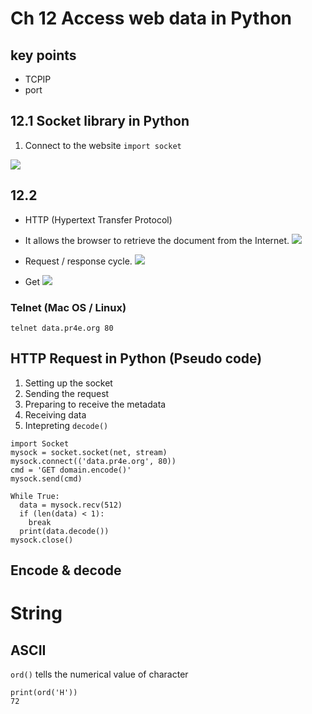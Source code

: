 # Ch 12 Access web data in Python
## key points

- TCPIP
- port

## 12.1 Socket library in Python


1. Connect to the website
 `import socket`



![](https://raw.githubusercontent.com/YChanHuang/UploadedPic/master/20200927124202.png?token=AJ7JITEDJSI7M77MXMU4KCK7OB5MO)

## 12.2
- HTTP (Hypertext Transfer Protocol)

- It allows the browser to retrieve the document from the Internet.
![](https://raw.githubusercontent.com/YChanHuang/UploadedPic/master/20200927125134.png?token=AJ7JITF3AQ2U7BZNNVSWWTC7OB6QG)

- Request / response cycle.
![](https://raw.githubusercontent.com/YChanHuang/UploadedPic/master/20200927125414.png?token=AJ7JITDVGJABXDOSXR32C3S7OB62I)

- Get
![](https://raw.githubusercontent.com/YChanHuang/UploadedPic/master/20200927125652.png?token=AJ7JITANP4M4PKR5RQ2Y5TK7OB7EC)

### Telnet (Mac OS / Linux)

``telnet data.pr4e.org 80``

## HTTP Request in Python (Pseudo code)
1. Setting up the socket
2. Sending the request
3. Preparing to receive the metadata
4. Receiving data
5. Intepreting ``decode()``

```
import Socket
mysock = socket.socket(net, stream)
mysock.connect(('data.pr4e.org', 80))
cmd = 'GET domain.encode()'
mysock.send(cmd)

While True:
  data = mysock.recv(512)
  if (len(data) < 1):
    break
  print(data.decode())
mysock.close()
```

## Encode & decode


# String
## ASCII
`ord()` tells the numerical value of character

```
print(ord('H'))
72
```
